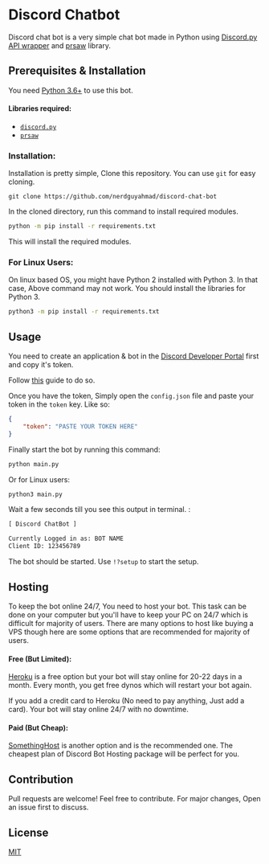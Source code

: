 # Discord Chatbot

Discord chat bot is a very simple chat bot made in Python using [Discord.py API wrapper](https://github.com/Rapptz/discord.py) and [prsaw](https://github.com/CodeWithSwastik/prsaw) library.

## Prerequisites & Installation

You need [Python 3.6+](https://python.org/)  to use this bot.

#### Libraries required:
- [`discord.py`](https://github.com/Rapptz/discord.py)
- [`prsaw`](https://github.com/CodeWithSwastik/prsaw)

### Installation:

Installation is pretty simple, Clone this repository. You can use `git` for easy cloning.

```git
git clone https://github.com/nerdguyahmad/discord-chat-bot
```

In the cloned directory, run this command to install required modules.

```bash
python -m pip install -r requirements.txt
```
This will install the required modules.

### For Linux Users:

On linux based OS, you might have Python 2 installed with Python 3. In that case, Above command may not work. You should install the libraries for Python 3.
```bash
python3 -m pip install -r requirements.txt
```

## Usage

You need to create an application & bot in the [Discord Developer Portal](https://discord.dev) first and copy it's token.

Follow [this](https://vimeo.com/509933655) guide to do so.

Once you have the token, Simply open the `config.json` file and paste your token in the `token` key. Like so:

```json
{
    "token": "PASTE YOUR TOKEN HERE"
}
```
Finally start the bot by running this command:
```bash
python main.py
```
Or for Linux users:

```bash
python3 main.py
```

Wait a few seconds till you see this output in terminal. :

```html
[ Discord ChatBot ]

Currently Logged in as: BOT NAME
Client ID: 123456789
```

The bot should be started. Use `!?setup` to start the setup.

## Hosting

To keep the bot online 24/7, You need to host your bot. This task can be done on your computer but you'll have to keep your PC on 24/7 which is difficult for majority of users. There are many options to host like buying a VPS though here are some options that are recommended for majority of users.

#### Free (But Limited):
[Heroku](https://heroku.com) is a free option but your bot will stay online for 20-22 days in a month. Every month, you get free dynos which will restart your bot again.

If you add a credit card to Heroku (No need to pay anything, Just add a card). Your bot will stay online 24/7 with no downtime.

#### Paid (But Cheap):
[SomethingHost](https://something.host) is another option and is the recommended one. The cheapest plan of Discord Bot Hosting package will be perfect for you.

## Contribution

Pull requests are welcome! Feel free to contribute. For major changes, Open an issue first to discuss.

## License
[MIT](https://github.com/nerdguyahmad/discord-chatbot/blob/main/LICENSE)

